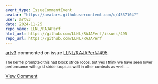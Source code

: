 ```yaml
---
event_type: IssueCommentEvent
avatar: "https://avatars.githubusercontent.com/u/4537104?"
user: artv3
date: 2024-11-25
repo_name: LLNL/RAJAPerf
html_url: https://github.com/LLNL/RAJAPerf/issues/495
repo_url: https://github.com/LLNL/RAJAPerf
---
```


<a href='https://github.com/artv3' target='_blank'>artv3</a> commented on issue <a href='https://github.com/LLNL/RAJAPerf/issues/495' target='_blank'>LLNL/RAJAPerf#495</a>.

<small>The kernel prompted this had block stride loops, but yes I think we have seen lower performance with grid stride loops as well in other contexts as well. ...</small>

<a href='https://github.com/LLNL/RAJAPerf/issues/495' target='_blank'>View Comment</a>